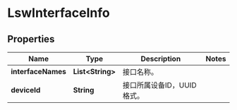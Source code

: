 
# LswInterfaceInfo

## Properties
Name | Type | Description | Notes
------------ | ------------- | ------------- | -------------
**interfaceNames** | **List&lt;String&gt;** | 接口名称。 | 
**deviceId** | **String** | 接口所属设备ID，UUID格式。 | 



